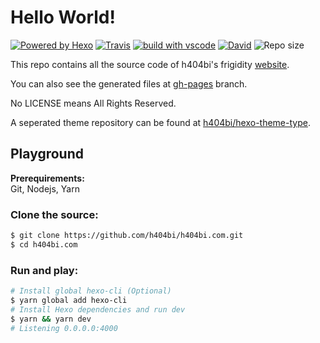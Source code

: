 # Hello World!

[![Powered by Hexo](https://img.shields.io/badge/Powered%20by-Hexo-blue.svg?style=flat-square)](https://hexo.io) [![Travis](https://img.shields.io/travis/h404bi/h404bi.com.svg?style=flat-square)](https://travis-ci.org/h404bi/h404bi.com) [![build with vscode](https://img.shields.io/badge/build%20with-vscode-blue.svg?style=flat-square)](https://code.visualstudio.com) [![David](https://img.shields.io/david/h404bi/h404bi.com.svg?style=flat-square)](https://github.com/h404bi/h404bi.com)
 ![Repo size](https://img.shields.io/github/repo-size/h404bi/h404bi.com.svg?style=flat-square&colorB=328657)

This repo contains all the source code of h404bi's frigidity [website](https://h404bi.com).

You can also see the generated files at [gh-pages](https://github.com/h404bi/h404bi.com/tree/gh-pages) branch.

No LICENSE means All Rights Reserved.

A seperated theme repository can be found at [h404bi/hexo-theme-type](https://github.com/h404bi/hexo-theme-type).

## Playground

**Prerequirements:**  
Git, Nodejs, Yarn

### Clone the source:

``` sh
$ git clone https://github.com/h404bi/h404bi.com.git
$ cd h404bi.com
```

### Run and play:

``` sh
# Install global hexo-cli (Optional)
$ yarn global add hexo-cli
# Install Hexo dependencies and run dev
$ yarn && yarn dev
# Listening 0.0.0.0:4000
```
